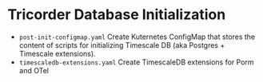 # Tricorder Database Initialization

* `post-init-configmap.yaml` Create Kuternetes ConfigMap that stores the content of scripts for initializing
  Timescale DB (aka Postgres + Timescale extensions).
* `timescaledb-extensions.yaml` Create TimescaleDB extensions for Porm and OTel
